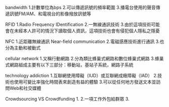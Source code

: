 bandwidth
1.計數單位為bps
2.可以傳遞訊號的頻率範圍
3.播電台使用的聲音傳遞訊號FM/AM、和電視台的影像撥放訊號等

RFID
1.Radio Frequency IDentification
2.一無線通訊技術
3.由於這項技術可能會在未經本人許可的情況下讀取個人資訊，這項技術也會有侵犯個人隱私之隱憂

NFC
1.近距離無線通訊 Near-field communication
2.電磁感應技術進行通訊
3.也分為主動和被動式

cellular network
1.又稱行動網路
2.分為類比蜂巢式網路和數位蜂巢式網路
3.蜂巢式網路組成主要有以下三部分：移動站，基站子系統，網路子系統

technology addiction
1.互聯網使用障礙（IUD）或互聯網成癮障礙（IAD）
2.技術也使用可變比率強化時間表來創造有益的體驗
3.可以從任何地方發送文本並訪問Web和社交媒體

Crowdsourcing VS Crowdfunding
1.
2.一項工作外包給群眾
3.
